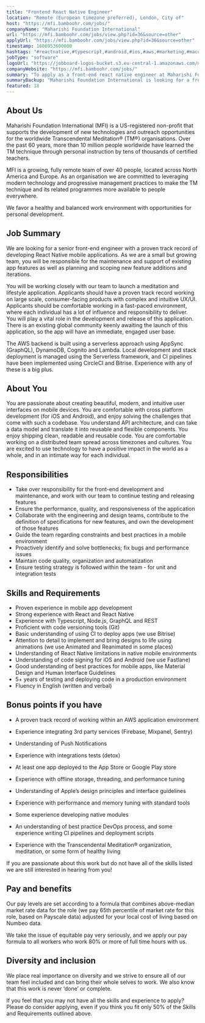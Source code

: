 ```yaml
---
title: "Frontend React Native Engineer"
location: "Remote (European timezone preferred), London, City of"
host: "https://mfi.bamboohr.com/jobs/"
companyName: "Maharishi Foundation International"
url: "https://mfi.bamboohr.com/jobs/view.php?id=36&source=other"
applyUrl: "https://mfi.bamboohr.com/jobs/view.php?id=36&source=other"
timestamp: 1606953600000
hashtags: "#reactnative,#typescript,#android,#ios,#aws,#marketing,#macos,#management,#ui/ux,#git"
jobType: "software"
logoUrl: "https://jobboard-logos-bucket.s3.eu-central-1.amazonaws.com/maharishi-foundation-international"
companyWebsite: "https://mfi.bamboohr.com/jobs/"
summary: "To apply as a front-end react native engineer at Maharishi Foundation International, you preferably need to have 60 years, more than 10 million people worldwide have learned the TM technique through personal instruction by tens of thousands of certified teachers."
summaryBackup: "Maharishi Foundation International is looking for a front-end react native engineer that has experience in: #reactjs, #typescript, #android."
featured: 18
---
```


## About Us

Maharishi Foundation International (MFI) is a US-registered non-profit that supports the development of new technologies and outreach opportunities for the worldwide Transcendental Meditation® (TM®) organisations. Over the past 60 years, more than 10 million people worldwide have learned the TM technique through personal instruction by tens of thousands of certified teachers. 

MFI is a growing, fully remote team of over 40 people, located across North America and Europe. As an organisation we are committed to leveraging modern technology and progressive management practices to make the TM technique and its related programmes more available to people everywhere. 

We favor a healthy and balanced work environment with opportunities for personal development.  

## Job Summary

We are looking for a senior front-end engineer with a proven track record of developing React Native mobile applications. As we are a small but growing team, you will be responsible for the maintenance and support of existing app features as well as planning and scoping new feature additions and iterations.

You will be working closely with our team to launch a meditation and lifestyle application. Applicants should have a proven track record working on large scale, consumer-facing products with complex and intuitive UX/UI. Applicants should be comfortable working in a fast-paced environment, where each individual has a lot of influence and responsibility to deliver. You will play a vital role in the development and release of this application. There is an existing global community keenly awaiting the launch of this application, so the app will have an immediate, engaged user base. 

The AWS backend is built using a serverless approach using AppSync (GraphQL), DynamoDB, Cognito and Lambda. Local development and stack deployment is managed using the Serverless framework, and CI pipelines have been implemented using CircleCI and Bitrise. Experience with any of these is a big plus.

## About You

You are passionate about creating beautiful, modern, and intuitive user interfaces on mobile devices. You are comfortable with cross platform development (for iOS and Android), and enjoy solving the challenges that come with such a codebase. You understand API architecture, and can take a data model and translate it into reusable and flexible components. You enjoy shipping clean, readable and reusable code. You are comfortable working on a distributed team spread across timezones and cultures. You are excited to use technology to have a positive impact in the world as a whole, and in an intimate way for each individual. 

## Responsibilities

*   Take over responsibility for the front-end development and maintenance, and work with our team to continue testing and releasing features
*   Ensure the performance, quality, and responsiveness of the application
*   Collaborate with the engineering and design teams, contribute to the definition of specifications for new features, and own the development of those features
*   Guide the team regarding constraints and best practices in a mobile environment
*   Proactively identify and solve bottlenecks; fix bugs and performance issues
*   Maintain code quality, organization and automatization
*   Ensure testing strategy is followed within the team - for unit and integration tests

## Skills and Requirements 

*   Proven experience in mobile app development 
*   Strong experience with React and React Native 
*   Experience with Typescript, Node.js, GraphQL and REST
*   Proficient with code versioning tools (Git)
*   Basic understanding of using CI to deploy apps (we use Bitrise)
*   Attention to detail to implement and bring designs to life using animations (we use Animated and Reanimated in some places)
*   Understanding of React Native limitations in native mobile environments
*   Understanding of code signing for iOS and Android (we use Fastlane)
*   Good understanding of best practices for mobile apps, like Material Design and Human Interface Guidelines
*   5+ years of testing and deploying code in a production environment
*   Fluency in English (written and verbal)

## Bonus points if you have 

*   A proven track record of working within an AWS application environment
*   Experience integrating 3rd party services (Firebase, Mixpanel, Sentry)
*   Understanding of Push Notifications
*   Experience with integrations tests (detox)
*   At least one app deployed to the App Store or Google Play store
*   Experience with offline storage, threading, and performance tuning
*   Understanding of Apple’s design principles and interface guidelines
*   Experience with performance and memory tuning with standard tools  
    
*   Some experience developing native modules
*   An understanding of best practice DevOps process, and some experience writing CI pipelines and deployment scripts
*   Experience with the Transcendental Meditation® organization, meditation, or some form of healthy living  
    

If you are passionate about this work but do not have all of the skills listed we are still interested in hearing from you! 

## Pay and benefits

Our pay levels are set according to a formula that combines above-median market rate data for the role (we pay 65th percentile of market rate for this role, based on Payscale data) adjusted for your local cost of living based on Numbeo data.

We take the issue of equitable pay very seriously, and we apply our pay formula to all workers who work 80% or more of full time hours with us.

## Diversity and inclusion

We place real importance on diversity and we strive to ensure all of our team feel included and can bring their whole selves to work. We also know that this work is never ‘done’ or complete.

If you feel that you may not have all the skills and experience to apply? Please do consider applying, even if you think you fit only 50% of the Skills and Requirements outlined above.

